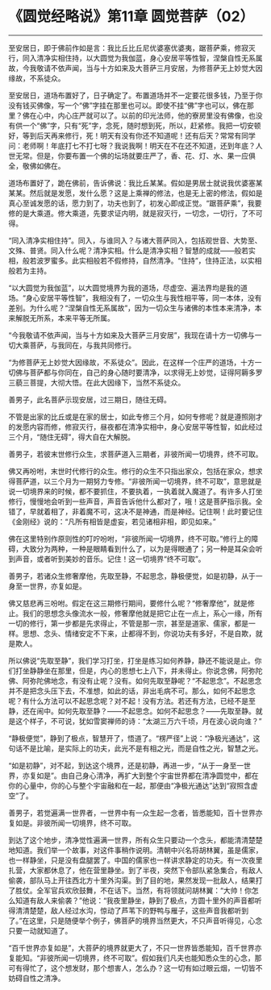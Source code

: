 # 《圆觉经略说》第11章 圆觉菩萨（02）

------

至安居日，即于佛前作如是言：我比丘比丘尼优婆塞优婆夷，踞菩萨乘，修寂灭行，同入清净实相住持，以大圆觉为我伽蓝，身心安居平等性智，涅槃自性无系属故，今我敬请不依声闻，当与十方如来及大菩萨三月安居，为修菩萨无上妙觉大因缘故，不系徒众。

至安居日，道场布置好了，日子确定了。布置道场并不一定要花很多钱，乃至于你没有钱买佛像，写一个“佛”字挂在那里也可以。即使不挂“佛”字也可以，佛在那里？佛在心中，内心庄严就可以了。以前的印光法师，他的寮房里没有佛像，也没有供一个“佛”字，只有“死”字，念死，随时想到死，所以，赶紧修。我把一切安顿好，等到后天再来修行，死！明天有没有你还不知道呢！还有后天？常常有同学问：老师啊！年底打七不打七呀？我说我啊！明天在不在还不知道，还到年底？人世无常。但是，你要布置一个佛的坛场就要庄严了，香、花、灯、水、果一应俱全，敬佛如佛在。

道场布置好了，跪在佛前，告诉佛说：我比丘某某。假如是男居士就说我优婆塞某某某。然后就是发愿，发什么愿？这是上乘禅的修法，也是无上密的修法，假如是真心至诚发愿的话，愿力到了，功夫也到了，初发心即成正觉。“踞菩萨乘”，我要修的是大乘道。修大乘道，先要求证内明，就是寂灭行，一切念，一切行，了不可得。

“同入清净实相住持”。同入，与谁同入？与诸大菩萨同入，包括观世音、大势至、文殊、普贤。同入什么呢？清净实相。什么是清净实相？智慧的成就——般若实相，般若波罗蜜多。此实相般若不假修持，自然清净。“住持”，住持正法，以实相般若为主持。

“以大圆觉为我伽蓝”，以大圆觉境界为我的道场，尽虚空、遍法界均是我的道场。“身心安居平等性智”，我相没有了，一切众生与我性相平等，同一本体，没有差别。为什么呢？“涅槃自性无系属故”，因为一切众生与诸佛的本性本来清净，本来解脱无所系，本来平等无所属。

“今我敬请不依声闻，当与十方如来及大菩萨三月安居”，我现在请十方一切佛与一切大乘菩萨，与我同在，与我共同修行。

“为修菩萨无上妙觉大因缘故，不系徒众”。因此，在这样一个庄严的道场，十方一切佛与菩萨都与你同在，自己的身心随时要清净，以求得无上妙觉，证得阿耨多罗三藐三菩提，大彻大悟。在此大因缘下，当然不系徒众。

善男子，此名菩萨示现安居，过三期日，随往无碍。

不管是出家的比丘或是在家的居士，如此专修三个月，如何专修呢？就是遵照刚才的发愿内容而修，修寂灭行，昼夜都在清净实相中，身心安居平等性智，如此经过三个月，“随住无碍”，得大自在大解脱。

善男子，若彼末世修行众生，求菩萨道入三期者，非彼所闻一切境界，终不可取。

佛又再吩咐，末世时代修行的众生。修行的众生不只指出家众，包括在家众，想求得菩萨道，以三个月为一期努力专修。“非彼所闻一切境界，终不可取”，意思就是说一切境界来的时候，都不要抓住，不要执着，一执着就入魔道了。有许多人打坐修行，慢慢地会听到一些声音，声音告诉他什么都对了，哦！这是菩萨指示我。全错了，早就着相了，非着魔不可，这决不是神通，而是神经。记住啊！此时要记住《金刚经》说的：“凡所有相皆是虚妄，若见诸相非相，即见如来。”

佛在这里特别作原则性的叮咛吩咐，“非彼所闻一切境界，终不可取。”修行上的障碍，大致分为两种，一种是眼睛看到什么了，以为是得眼通了；另一种是耳朵会听到声音，或者听到美妙的音乐。记住！这一切境界“终不可取”。

善男子，若诸众生修奢摩他，先取至静，不起思念，静极便觉，如是初静，从于一身至一世界，亦复如是。

佛又慈悲再三吩咐。假定在这三期修行期间，要修什么呢？“修奢摩他”，就是修止。我们的思想念头像流水一般，修奢摩他就是把它止在一点上，系心一缘，所有一切的修行，第一步都是先求得止，不管是那一宗，甚至是道家、儒家，都是一样。思想、念头、情绪安定不下来，止都得不到，你说功夫有多好，不是自欺，就是欺人。

所以佛说“先取至静”，我们学习打坐，打坐是练习如何养静，静还不能说是止。你们打坐静静坐在那里，但是，内心的思想七上八下，并未得止。你说念佛，阿弥陀佛、阿弥陀佛地念，有没有止呢？没有。如何先取至静呢？“不起思念”。不起思念并不是把念头压下去，不准想，如此的话，非出毛病不可。那么，如何不起思念呢？有什么方法可以不起思念呢？对不起！没有方法。若还有方法，已经不是至静，还在闹中。如何先取至静？——不起思念。如何不起思念？——先取至静。就是这个样子，不可说，犹如雪窦禅师的诗：“太湖三万六千顷，月在波心说向谁？”

“静极便觉”，静到了极点，智慧开了，悟道了。“楞严径”上说：“净极光通达”，这句话不是比喻，是实际上的功夫，此光不是有相之光，而是自性之光，智慧之光。

“如是初静”，对不起，到达这个境界，还是初静，再进一步，“从于一身至一世界，亦复如是”。由自己身心清净，再扩大到整个宇宙世界都在清净圆觉中，都在你的心量中，你的心与整个宇宙融和在一起，那便由“净极光通达”达到“寂照含虚空”了。

善男子，若觉遍满一世界者，一世界中有一众生起一念者，皆悉能知，百十世界亦复如是。非彼所闻一切境界，终不可取。

到达了这个地步，清净觉性遍满一世界，所有众生只要动一个念头，都能清清楚楚地知道。我们举一个故事，对这件事稍作说明。清朝中兴名将胡林翼，虽是儒家，也一样静坐，只是没有盘腿罢了。中国的儒家也一样讲求静定的功夫。有一次夜里扎营，大家都休息了，他在营里静坐。到了半夜，突然下令部队紧急集合，有敌人偷袭，部队马上开往西北方十里外沟渠。到了目的地，果然发现一批敌人，结果打了胜仗。全军官兵欢欣鼓舞，不在话下。当然，有将领就问胡林翼：“大帅！你怎么知道有敌人来偷袭？”他说：“我夜里静坐，静到了极点，方圆十里外的声音都听得清清楚楚，敌人经过水沟，惊动了芦苇下的野鸭与雁子，这些声音我都听到了。”在这里，只是随便举个例子，佛菩萨的境界当然更大，不只声音听得见，心念只要一动就知道了。

“百千世界亦复如是”，大菩萨的境界就更大了，不只一世界皆悉能知，百千世界亦复能知。“非彼所闻一切境界，终不可取”。假如我们凡夫也能知悉众生的心念，那可有得忙了，这个想发财，那个想害人，怎么办？这一切有如过眼云烟，一切皆不妨碍自性之清净。


